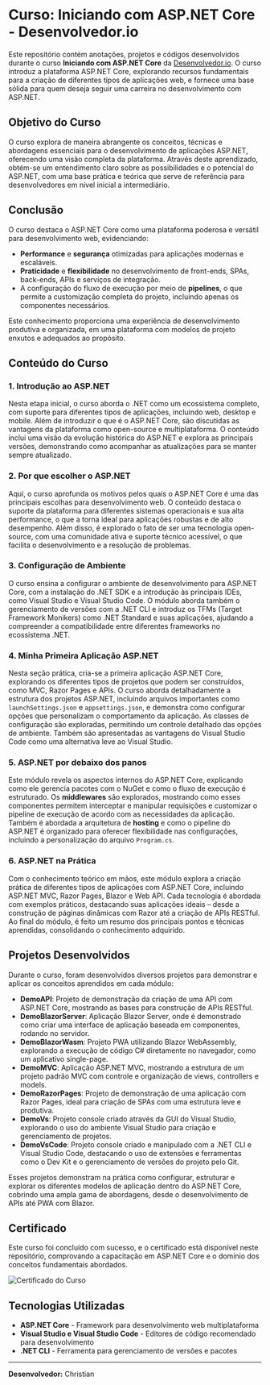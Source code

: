 # Curso: Iniciando com ASP.NET Core - Desenvolvedor.io

Este repositório contém anotações, projetos e códigos desenvolvidos durante o curso **Iniciando com ASP.NET Core** da [Desenvolvedor.io](https://desenvolvedor.io/). O curso introduz a plataforma ASP.NET Core, explorando recursos fundamentais para a criação de diferentes tipos de aplicações web, e fornece uma base sólida para quem deseja seguir uma carreira no desenvolvimento com ASP.NET.

## Objetivo do Curso

O curso explora de maneira abrangente os conceitos, técnicas e abordagens essenciais para o desenvolvimento de aplicações ASP.NET, oferecendo uma visão completa da plataforma. Através deste aprendizado, obtém-se um entendimento claro sobre as possibilidades e o potencial do ASP.NET, com uma base prática e teórica que serve de referência para desenvolvedores em nível inicial a intermediário.

## Conclusão

O curso destaca o ASP.NET Core como uma plataforma poderosa e versátil para desenvolvimento web, evidenciando:

- **Performance** e **segurança** otimizadas para aplicações modernas e escaláveis.
- **Praticidade** e **flexibilidade** no desenvolvimento de front-ends, SPAs, back-ends, APIs e serviços de integração.
- A configuração do fluxo de execução por meio de **pipelines**, o que permite a customização completa do projeto, incluindo apenas os componentes necessários.

Este conhecimento proporciona uma experiência de desenvolvimento produtiva e organizada, em uma plataforma com modelos de projeto enxutos e adequados ao propósito.

## Conteúdo do Curso

### 1. Introdução ao ASP.NET
   Nesta etapa inicial, o curso aborda o .NET como um ecossistema completo, com suporte para diferentes tipos de aplicações, incluindo web, desktop e mobile. Além de introduzir o que é o ASP.NET Core, são discutidas as vantagens da plataforma como open-source e multiplataforma. O conteúdo inclui uma visão da evolução histórica do ASP.NET e explora as principais versões, demonstrando como acompanhar as atualizações para se manter sempre atualizado.

### 2. Por que escolher o ASP.NET
   Aqui, o curso aprofunda os motivos pelos quais o ASP.NET Core é uma das principais escolhas para desenvolvimento web. O conteúdo destaca o suporte da plataforma para diferentes sistemas operacionais e sua alta performance, o que a torna ideal para aplicações robustas e de alto desempenho. Além disso, é explorado o fato de ser uma tecnologia open-source, com uma comunidade ativa e suporte técnico acessível, o que facilita o desenvolvimento e a resolução de problemas.

### 3. Configuração de Ambiente
   O curso ensina a configurar o ambiente de desenvolvimento para ASP.NET Core, com a instalação do .NET SDK e a introdução às principais IDEs, como Visual Studio e Visual Studio Code. O módulo aborda também o gerenciamento de versões com a .NET CLI e introduz os TFMs (Target Framework Monikers) como .NET Standard e suas aplicações, ajudando a compreender a compatibilidade entre diferentes frameworks no ecossistema .NET.

### 4. Minha Primeira Aplicação ASP.NET
   Nesta seção prática, cria-se a primeira aplicação ASP.NET Core, explorando os diferentes tipos de projetos que podem ser construídos, como MVC, Razor Pages e APIs. O curso aborda detalhadamente a estrutura dos projetos ASP.NET, incluindo arquivos importantes como `launchSettings.json` e `appsettings.json`, e demonstra como configurar opções que personalizam o comportamento da aplicação. As classes de configuração são exploradas, permitindo um controle detalhado das opções de ambiente. Também são apresentadas as vantagens do Visual Studio Code como uma alternativa leve ao Visual Studio.

### 5. ASP.NET por debaixo dos panos
   Este módulo revela os aspectos internos do ASP.NET Core, explicando como ele gerencia pacotes com o NuGet e como o fluxo de execução é estruturado. Os **middlewares** são explorados, mostrando como esses componentes permitem interceptar e manipular requisições e customizar o pipeline de execução de acordo com as necessidades da aplicação. Também é abordada a arquitetura de **hosting** e como o pipeline do ASP.NET é organizado para oferecer flexibilidade nas configurações, incluindo a personalização do arquivo `Program.cs`.

### 6. ASP.NET na Prática
   Com o conhecimento teórico em mãos, este módulo explora a criação prática de diferentes tipos de aplicações com ASP.NET Core, incluindo ASP.NET MVC, Razor Pages, Blazor e Web API. Cada tecnologia é abordada com exemplos práticos, destacando suas aplicações ideais – desde a construção de páginas dinâmicas com Razor até a criação de APIs RESTful. Ao final do módulo, é feito um resumo dos principais pontos e técnicas aprendidas, consolidando o conhecimento adquirido.

## Projetos Desenvolvidos

Durante o curso, foram desenvolvidos diversos projetos para demonstrar e aplicar os conceitos aprendidos em cada módulo:

- **DemoAPI**: Projeto de demonstração da criação de uma API com ASP.NET Core, mostrando as bases para construção de APIs RESTful.
- **DemoBlazorServer**: Aplicação Blazor Server, onde é demonstrado como criar uma interface de aplicação baseada em componentes, rodando no servidor.
- **DemoBlazorWasm**: Projeto PWA utilizando Blazor WebAssembly, explorando a execução de código C# diretamente no navegador, como um aplicativo single-page.
- **DemoMVC**: Aplicação ASP.NET MVC, mostrando a estrutura de um projeto padrão MVC com controle e organização de views, controllers e models.
- **DemoRazorPages**: Projeto de demonstração de uma aplicação com Razor Pages, ideal para criação de SPAs com uma estrutura leve e produtiva.
- **DemoVs**: Projeto console criado através da GUI do Visual Studio, explorando o uso do ambiente Visual Studio para criação e gerenciamento de projetos.
- **DemoVsCode**: Projeto console criado e manipulado com a .NET CLI e Visual Studio Code, destacando o uso de extensões e ferramentas como o Dev Kit e o gerenciamento de versões do projeto pelo Git.

Esses projetos demonstram na prática como configurar, estruturar e explorar os diferentes modelos de aplicação dentro do ASP.NET Core, cobrindo uma ampla gama de abordagens, desde o desenvolvimento de APIs até PWA com Blazor.

## Certificado

Este curso foi concluído com sucesso, e o certificado está disponível neste repositório, comprovando a capacitação em ASP.NET Core e o domínio dos conceitos fundamentais abordados. 

![Certificado do Curso](Assets/Iniciando%20com%20ASPNET%20Desenvolvedor.Io%20-%20Certificado%20de%20conclusão.png)

## Tecnologias Utilizadas

- **ASP.NET Core** - Framework para desenvolvimento web multiplataforma
- **Visual Studio e Visual Studio  Code** - Editores de código recomendado para desenvolvimento
- **.NET CLI** - Ferramenta para gerenciamento de versões e pacotes

---

**Desenvolvedor:** Christian